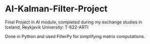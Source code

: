 # AI-Kalman-Filter-Project

Final Project in AI module, completed during my exchange studies in Iceland, Reykjavik University: T-622-ARTI

Done in Python and used FilterPy for simplifying matrix computations.

